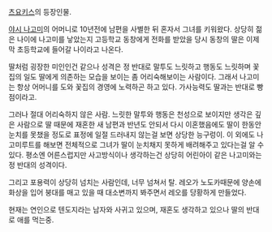 [츠요키스](%EC%B8%A0%EC%9A%94%ED%82%A4%EC%8A%A4.md)의 등장인물.

[야시 나고미](%EC%95%BC%EC%8B%9C%20%EB%82%98%EA%B3%A0%EB%AF%B8.md)의 어머니로 10년전에
남편을 사별한 뒤 혼자서 그녀를 키워왔다. 상당히 젊은 나이에 나고미를 낳았는지 고등학교 동창에게 전화를 받았을 당시 동창의 딸은 이제 막
초등학교에 들어갈 나이라고 나온다.

딸처럼 굉장한 미인인건 같으나 성격은 정 반대로 말투도 느릿하고 행동도 느릿하며 꽃집의 일도 딸에게 의존하는 모습을 보이는 좀 어리숙해보이는
사람이다. 그래서 나고미는 항상 어머니를 도와 꽃집의 경영에 노력하곤 하고 있다. 가사능력도 딸과는 반대로 빵점이라고.

그러나 절대 어리숙하지 않은 사람. 느릿한 말투와 행동은 천성으로 보이지만 생각은 깊은 사람으로 딸 때문에 재혼한 새 남편과 반년도 안되서
다시 이혼했음에도 딸이 한동안 눈치를 못챘을 정도로 표정에 일절 드러내지 않는걸 보면 상당한 능구렁이. 이 외에도 나고미루트를 해보면
전체적으로 그녀가 딸이 눈치채지 못하게 배려해주고 있다는걸 알 수 있다. 평소엔 어른스럽지만 사고방식이나 생각하는건 상당히 어린아이 같은
나고미와는 정 반대의 성격이다.

그리고 포용력이 상당히 넘치는 사람인데, 너무 넘쳐서 탈. 레오가 노도카때문에 양손에 화상을 입어 붕대를 매고 있을 때 대소변까지 봐주면서
레오를 당황하게 만들었다.

현재는 연인으로 텐도지라는 남자와 사귀고 있으며, 재혼도 생각하고 있으나 딸의 반대로 애를 먹는중.

